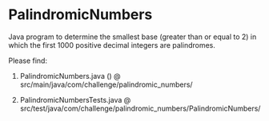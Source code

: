 # PalindromicNumbers

Java program to determine the smallest base (greater than or equal to 2) in which the first 
1000 positive decimal integers are palindromes. 

Please find:

1. PalindromicNumbers.java () 
    @ src/main/java/com/challenge/palindromic_numbers/

2. PalindromicNumbersTests.java 
    @ src/test/java/com/challenge/palindromic_numbers/PalindromicNumbers/
